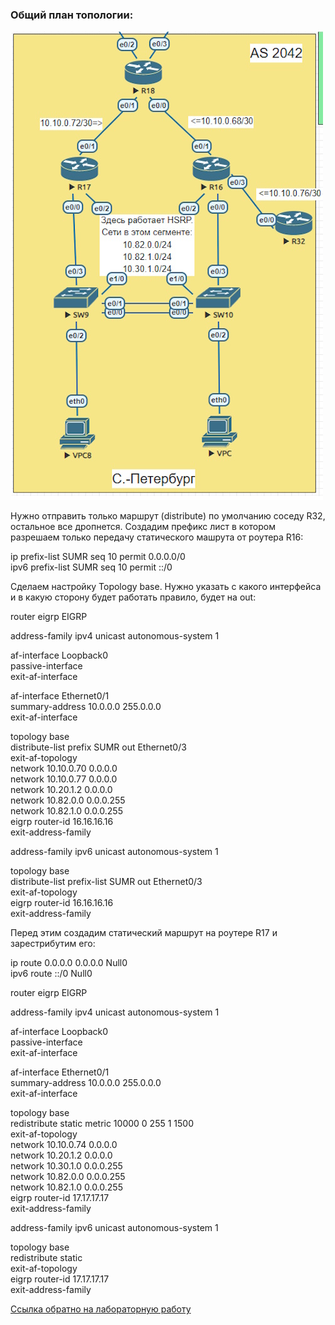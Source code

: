 ### Общий план топологии:
<img src='pic/top.jpg'>  

Нужно отправить только маршрут (distribute) по умолчанию соседу R32, остальное все дропнется. Создадим префикс лист в котором разрешаем только передачу статического машрута от роутера R16:   

ip prefix-list SUMR seq 10 permit 0.0.0.0/0  
ipv6 prefix-list SUMR seq 10 permit ::/0  

Сделаем настройку Topology base. Нужно указать с какого интерфейса и в какую сторону будет работать правило, будет на out:  

router eigrp EIGRP  
       
 address-family ipv4 unicast autonomous-system 1  
  
  af-interface Loopback0  
   passive-interface  
  exit-af-interface  
  
  af-interface Ethernet0/1  
   summary-address 10.0.0.0 255.0.0.0  
  exit-af-interface  
  
  topology base  
   distribute-list prefix SUMR out Ethernet0/3  
  exit-af-topology  
  network 10.10.0.70 0.0.0.0  
  network 10.10.0.77 0.0.0.0  
  network 10.20.1.2 0.0.0.0  
  network 10.82.0.0 0.0.0.255  
  network 10.82.1.0 0.0.0.255  
  eigrp router-id 16.16.16.16  
 exit-address-family  
 
 address-family ipv6 unicast autonomous-system 1  
   
  topology base  
   distribute-list prefix-list SUMR out Ethernet0/3  
  exit-af-topology  
  eigrp router-id 16.16.16.16  
 exit-address-family  

 Перед этим создадим статический маршрут на роутере R17 и зарестрибутим его:  

ip route 0.0.0.0 0.0.0.0 Null0  
ipv6 route ::/0 Null0  

router eigrp EIGRP  
 
 address-family ipv4 unicast autonomous-system 1  
          
  af-interface Loopback0  
   passive-interface  
  exit-af-interface  
    
  af-interface Ethernet0/1  
   summary-address 10.0.0.0 255.0.0.0  
  exit-af-interface  
    
  topology base  
   redistribute static metric 10000 0 255 1 1500  
  exit-af-topology  
  network 10.10.0.74 0.0.0.0  
  network 10.20.1.2 0.0.0.0  
  network 10.30.1.0 0.0.0.255  
  network 10.82.0.0 0.0.0.255  
  network 10.82.1.0 0.0.0.255  
  eigrp router-id 17.17.17.17  
 exit-address-family  
   
 address-family ipv6 unicast autonomous-system 1  
    
  topology base  
   redistribute static  
  exit-af-topology  
  eigrp router-id 17.17.17.17  
 exit-address-family  

[Ссылка обратно на лабораторную работу](/labs/lab07/README.md#)